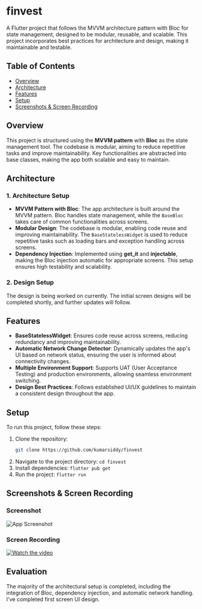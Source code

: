 # finvest

A Flutter project that follows the MVVM architecture pattern with Bloc for state management,
designed to be modular, reusable, and scalable. This project incorporates best practices for
architecture and design, making it maintainable and testable.

## Table of Contents

- [Overview](#overview)
- [Architecture](#architecture)
- [Features](#features)
- [Setup](#setup)
- [Screenshots & Screen Recording](#screenshots--screen-recording)

## Overview

This project is structured using the **MVVM pattern** with **Bloc** as the state management tool.
The codebase is modular, aiming to reduce repetitive tasks and improve maintainability. Key
functionalities are abstracted into base classes, making the app both scalable and easy to maintain.

## Architecture

### 1. **Architecture Setup**

- **MVVM Pattern with Bloc**: The app architecture is built around the MVVM pattern. Bloc handles
  state management, while the `BaseBloc` takes care of common functionalities across screens.
- **Modular Design**: The codebase is modular, enabling code reuse and improving maintainability.
  The `BaseStatelessWidget` is used to reduce repetitive tasks such as loading bars and exception
  handling across screens.
- **Dependency Injection**: Implemented using **get_it** and **injectable**, making the Bloc
  injection automatic for appropriate screens. This setup ensures high testability and scalability.

### 2. **Design Setup**

The design is being worked on currently. The initial screen designs will be completed shortly, and
further updates will follow.

## Features

- **BaseStatelessWidget**: Ensures code reuse across screens, reducing redundancy and improving
  maintainability.
- **Automatic Network Change Detector**: Dynamically updates the app's UI based on network status,
  ensuring the user is informed about connectivity changes.
- **Multiple Environment Support**: Supports UAT (User Acceptance Testing) and production
  environments, allowing seamless environment switching.
- **Design Best Practices**: Follows established UI/UX guidelines to maintain a consistent design
  throughout the app.

## Setup

To run this project, follow these steps:

1. Clone the repository:
   ```bash
   git clone https://github.com/kumarsiddy/finvest
2. Navigate to the project directory:
   ```cd finvest```
3. Install dependencies:
   ```flutter pub get```
4. Run the project:
   ```flutter run```

## Screenshots & Screen Recording

### Screenshot

![App Screenshot](./screenshots/screenshot.jpg)

### Screen Recording

[![Watch the video](./screenshots/recording.gif)](./screenshots/recording.mp4)

## Evaluation

The majority of the architectural setup is completed, including the integration of Bloc, dependency
injection, and automatic network handling. I've completed first screen UI design.
